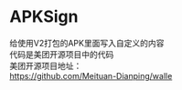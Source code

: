 # APKSign
给使用V2打包的APK里面写入自定义的内容
<br>
代码是美团开源项目中的代码
<br>
美团开源项目地址：
<br>
https://github.com/Meituan-Dianping/walle
